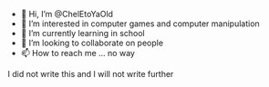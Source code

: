 - 👋 Hi, I’m @ChelEtoYaOld
- 👀 I’m interested in computer games and computer manipulation
- 🌱 I’m currently learning in school
- 💞️ I’m looking to collaborate on people
- 📫 How to reach me ... no way

<!---
ChelEtoYaOld/ChelEtoYaOld is a ✨ special ✨ repository because its `README.md` (this file) appears on your GitHub profile.
You can click the Preview link to take a look at your changes.
---> I did not write this and I will not write further
